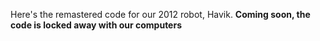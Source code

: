 Here's the remastered code for our 2012 robot, Havik. 
**Coming soon, the code is locked away with our computers**
